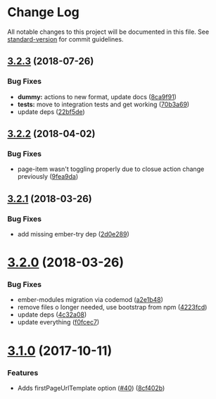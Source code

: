 # Change Log

All notable changes to this project will be documented in this file. See [standard-version](https://github.com/conventional-changelog/standard-version) for commit guidelines.

<a name="3.2.3"></a>
## [3.2.3](https://github.com/knownasilya/pagination-pager/compare/v3.2.2...v3.2.3) (2018-07-26)


### Bug Fixes

* **dummy:** actions to new format, update docs ([8ca9f91](https://github.com/knownasilya/pagination-pager/commit/8ca9f91))
* **tests:** move to integration tests and get working ([70b3a69](https://github.com/knownasilya/pagination-pager/commit/70b3a69))
* update deps ([22bf5de](https://github.com/knownasilya/pagination-pager/commit/22bf5de))



<a name="3.2.2"></a>
## [3.2.2](https://github.com/knownasilya/pagination-pager/compare/v3.2.1...v3.2.2) (2018-04-02)


### Bug Fixes

* page-item wasn't toggling properly due to closue action change previously ([9fea9da](https://github.com/knownasilya/pagination-pager/commit/9fea9da))



<a name="3.2.1"></a>
## [3.2.1](https://github.com/knownasilya/pagination-pager/compare/v3.2.0...v3.2.1) (2018-03-26)


### Bug Fixes

* add missing ember-try dep ([2d0e289](https://github.com/knownasilya/pagination-pager/commit/2d0e289))



<a name="3.2.0"></a>
# [3.2.0](https://github.com/knownasilya/pagination-pager/compare/v3.1.0...v3.2.0) (2018-03-26)


### Bug Fixes

* ember-modules migration via codemod ([a2e1b48](https://github.com/knownasilya/pagination-pager/commit/a2e1b48))
* remove files o longer needed, use bootstrap from npm ([4223fcd](https://github.com/knownasilya/pagination-pager/commit/4223fcd))
* update deps ([4c32a08](https://github.com/knownasilya/pagination-pager/commit/4c32a08))
* update everything ([f0fcec7](https://github.com/knownasilya/pagination-pager/commit/f0fcec7))



<a name="3.1.0"></a>
# [3.1.0](https://github.com/knownasilya/pagination-pager/compare/v3.0.0...v3.1.0) (2017-10-11)


### Features

* Adds firstPageUrlTemplate option ([#40](https://github.com/knownasilya/pagination-pager/issues/40)) ([8cf402b](https://github.com/knownasilya/pagination-pager/commit/8cf402b))
